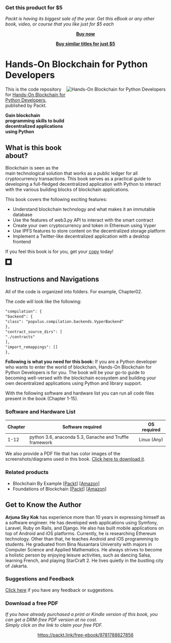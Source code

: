 
### Get this product for $5

<i>Packt is having its biggest sale of the year. Get this eBook or any other book, video, or course that you like just for $5 each</i>


<b><p align='center'>[Buy now](https://packt.link/9781788627856)</p></b>


<b><p align='center'>[Buy similar titles for just $5](https://subscription.packtpub.com/search)</p></b>


# Hands-On Blockchain for Python Developers

<a href="https://www.packtpub.com/big-data-and-business-intelligence/hands-blockchain-python-developers?utm_source=github&utm_medium=repository&utm_campaign=9781788627856"><img src="https://d1ldz4te4covpm.cloudfront.net/sites/default/files/imagecache/ppv4_main_book_cover/cover_7856.png" alt="Hands-On Blockchain for Python Developers" height="256px" align="right"></a>

This is the code repository for [Hands-On Blockchain for Python Developers](https://www.packtpub.com/big-data-and-business-intelligence/hands-blockchain-python-developers?utm_source=github&utm_medium=repository&utm_campaign=9781788627856), published by Packt.

**Gain blockchain programming skills to build decentralized applications using Python**

## What is this book about?
Blockchain is seen as the main technological solution that works as a public ledger for all cryptocurrency transactions. This book serves as a practical guide to developing a full-fledged decentralized application with Python to interact with the various building blocks of blockchain applications.

This book covers the following exciting features:
* Understand blockchain technology and what makes it an immutable database
* Use the features of web3.py API to interact with the smart contract
* Create your own cryptocurrency and token in Ethereum using Vyper
* Use IPFS features to store content on the decentralized storage platform
* Implement a Twitter-like decentralized application with a desktop frontend

If you feel this book is for you, get your [copy](https://www.amazon.com/dp/1788627857) today!

<a href="https://www.packtpub.com/?utm_source=github&utm_medium=banner&utm_campaign=GitHubBanner"><img src="https://raw.githubusercontent.com/PacktPublishing/GitHub/master/GitHub.png" alt="https://www.packtpub.com/" border="5" /></a>


## Instructions and Navigations
All of the code is organized into folders. For example, Chapter02.

The code will look like the following:
```
"compilation": {
"backend": {
"class": "populus.compilation.backends.VyperBackend"
},
"contract_source_dirs": [
"./contracts"
],
"import_remappings": []
},
```

**Following is what you need for this book:**
If you are a Python developer who wants to enter the world of blockchain, Hands-On Blockchain for Python Developers is for you. The book will be your go-to guide to becoming well-versed with the blockchain ecosystem and building your own decentralized applications using Python and library support.	

With the following software and hardware list you can run all code files present in the book (Chapter 1-15).

### Software and Hardware List

| Chapter  | Software required                   | OS required                        |
| -------- | ------------------------------------| -----------------------------------|
| 1-12     | python 3.6, anaconda 5.3, Ganache and Truffle framework                  | Linux (Any) |


We also provide a PDF file that has color images of the screenshots/diagrams used in this book. [Click here to download it](https://www.packtpub.com/sites/default/files/downloads/9781788627856_ColorImages.pdf).


### Related products <Other books you may enjoy>
* Blockchain By Example [[Packt]](https://www.packtpub.com/big-data-and-business-intelligence/blockchain-example?utm_source=github&utm_medium=repository&utm_campaign=9781788475686) [[Amazon]](https://www.amazon.com/dp/1788475682)
* Foundations of Blockchain [[Packt]](https://www.packtpub.com/big-data-and-business-intelligence/foundations-blockchain?utm_source=github&utm_medium=repository&utm_campaign=9781789139396) [[Amazon]](https://www.amazon.com/dp/1789139392)

## Get to Know the Author
**Arjuna Sky Kok** has experience more than 10 years in expressing himself as a software engineer. He has developed web applications using Symfony, Laravel, Ruby on Rails, and Django. He also has built mobile applications on top of Android and iOS platforms. Currently, he is researching Ethereum technology. Other than that, he teaches Android and iOS programming to students.
He graduated from Bina Nusantara University with majors in Computer Science and Applied Mathematics. He always strives to become a holistic person by enjoying leisure activities, such as dancing Salsa, learning French, and playing StarCraft 2. He lives quietly
in the bustling city of Jakarta.


### Suggestions and Feedback
[Click here](https://docs.google.com/forms/d/e/1FAIpQLSdy7dATC6QmEL81FIUuymZ0Wy9vH1jHkvpY57OiMeKGqib_Ow/viewform) if you have any feedback or suggestions.
### Download a free PDF

 <i>If you have already purchased a print or Kindle version of this book, you can get a DRM-free PDF version at no cost.<br>Simply click on the link to claim your free PDF.</i>
<p align="center"> <a href="https://packt.link/free-ebook/9781788627856">https://packt.link/free-ebook/9781788627856 </a> </p>